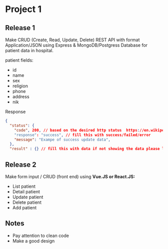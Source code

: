 # Project 1

## Release 1

Make CRUD (Create, Read, Update, Delete) REST API with format Application/JSON using Express & MongoDB/Postgress Database for patient data in hospital.

patient fields:
- id
- name
- sex
- religion
- phone
- address
- nik

Response

```json
{
  "status": {
    "code", 200, // based on the desired http status  https://en.wikipedia.org/wiki/List_of_HTTP_status_codes
    "response": "success", // fill this with success/failed/error
    "message": "Exampe of success update data",
  },
  "result" : {} // fill this with data if not showing the data please let this blank
```

## Release 2
Make form input / CRUD (front end) using **Vue.JS or React.JS:**

- List patient
- Detail patient
- Update patient
- Delete patient
- Add patient

## Notes
- Pay attention to clean code
- Make a good design
